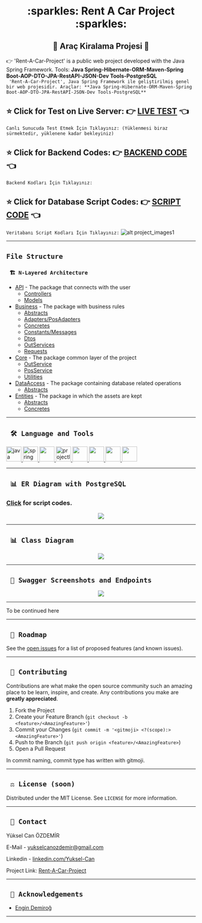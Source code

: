 <div align="center"><h1> :sparkles: Rent A Car Project :sparkles: </h1> </div>
<div align="center"><h2> 🚥 Araç Kiralama Projesi 🚥 </h2> </div>

:point_right:  'Rent-A-Car-Project' is a public web project developed with the Java Spring Framework. Tools: **Java Spring-Hibernate-ORM-Maven-Spring Boot-AOP-DTO-JPA-RestAPI-JSON-Dev Tools-PostgreSQL**
<br/>
 ``` 'Rent-A-Car-Project', Java Spring Framework ile geliştirilmiş genel bir web projesidir. Araçlar: **Java Spring-Hibernate-ORM-Maven-Spring Boot-AOP-DTO-JPA-RestAPI-JSON-Dev Tools-PostgreSQL**```
<br/>

<b><h2> :star: Click for Test on Live Server: :point_right: <a href="https://rent-a-car-project-yuksel-can.herokuapp.com/swagger-ui/index.html#/">LIVE TEST</a> :point_left: </h2></b>
``` Canlı Sunucuda Test Etmek İçin Tıklayınız: (Yüklenmesi biraz sürmektedir, yüklenene kadar bekleyiniz) ```
<b><h2> :star: Click for Backend Codes: :point_right: <a href="https://github.com/Yuksel-Can/Rent-A-Car-Project/tree/main/rentACarProject/rentACarProject/src/main/java/com/turkcell/rentACarProject">BACKEND CODE </a> :point_left: </h2></b> 
``` Backend Kodları İçin Tıklayınız: ```
<b><h2> :star: Click for Database Script Codes: :point_right: <a href="https://github.com/Yuksel-Can/Rent-A-Car-Project/Script.txt">SCRIPT CODE</a> :point_left: </h2></b>
``` Veritabanı Script Kodları İçin Tıklayınız: ```
![alt project_images1](https://raw.githubusercontent.com/Yuksel-Can/Rent-A-Car-Project/main/project_images/images1.jpg)

---
## `File Structure` 

### ` 🏗️ N-Layered Architecture`
  
<ul>
        <li><a href="https://github.com/Yuksel-Can/Rent-A-Car-Project/tree/main/rentACarProject/rentACarProject/src/main/java/com/turkcell/rentACarProject/api">API</a> - The package that connects with the user
            <ul>
                <li><a href="https://github.com/Yuksel-Can/Rent-A-Car-Project/tree/main/rentACarProject/rentACarProject/src/main/java/com/turkcell/rentACarProject/api/controllers">Controllers</a> </li>
                <li><a href="https://github.com/Yuksel-Can/Rent-A-Car-Project/tree/main/rentACarProject/rentACarProject/src/main/java/com/turkcell/rentACarProject/api/models">Models</a> </li>
            </ul>
        </li>
        <li><a href="https://github.com/Yuksel-Can/Rent-A-Car-Project/tree/main/rentACarProject/rentACarProject/src/main/java/com/turkcell/rentACarProject/business">Business</a> - The package with business rules
            <ul>
                <li><a href="https://github.com/Yuksel-Can/Rent-A-Car-Project/tree/main/rentACarProject/rentACarProject/src/main/java/com/turkcell/rentACarProject/business/abstracts">Abstracts</a> </li>
                <li><a href="https://github.com/Yuksel-Can/Rent-A-Car-Project/tree/main/rentACarProject/rentACarProject/src/main/java/com/turkcell/rentACarProject/business/adapters/posAdapters">Adapters/PosAdapters</a> </li>
                <li><a href="https://github.com/Yuksel-Can/Rent-A-Car-Project/tree/main/rentACarProject/rentACarProject/src/main/java/com/turkcell/rentACarProject/business/concretes">Concretes</a> </li>
                <li><a href="https://github.com/Yuksel-Can/Rent-A-Car-Project/tree/main/rentACarProject/rentACarProject/src/main/java/com/turkcell/rentACarProject/business/constants/messaaages">Constants/Messages</a> </li>
                <li><a href="https://github.com/Yuksel-Can/Rent-A-Car-Project/tree/main/rentACarProject/rentACarProject/src/main/java/com/turkcell/rentACarProject/business/dtos">Dtos</a> </li>
                <li><a href="https://github.com/Yuksel-Can/Rent-A-Car-Project/tree/main/rentACarProject/rentACarProject/src/main/java/com/turkcell/rentACarProject/business/outServices">OutServices</a> </li>
                <li><a href="https://github.com/Yuksel-Can/Rent-A-Car-Project/tree/main/rentACarProject/rentACarProject/src/main/java/com/turkcell/rentACarProject/business/requests">Requests</a> </li>
            </ul>
        </li>
        <li><a href="https://github.com/Yuksel-Can/Rent-A-Car-Project/tree/main/rentACarProject/rentACarProject/src/main/java/com/turkcell/rentACarProject/core">Core</a> - The package common layer of the project
            <ul>
                <li><a href="https://github.com/Yuksel-Can/Rent-A-Car-Project/tree/main/rentACarProject/rentACarProject/src/main/java/com/turkcell/rentACarProject/core/outServices">OutService</a> </li>
                <li><a href="https://github.com/Yuksel-Can/Rent-A-Car-Project/tree/main/rentACarProject/rentACarProject/src/main/java/com/turkcell/rentACarProject/core/posServices">PosService</a> </li>
                <li><a href="https://github.com/Yuksel-Can/Rent-A-Car-Project/tree/main/rentACarProject/rentACarProject/src/main/java/com/turkcell/rentACarProject/core/utilities">Utilities</a> </li>
            </ul>
        </li>
        <li><a href="https://github.com/Yuksel-Can/Rent-A-Car-Project/tree/main/rentACarProject/rentACarProject/src/main/java/com/turkcell/rentACarProject/dataAccess/abstracts">DataAccess</a> - The package containing database related operations
            <ul>
                <li><a href="https://github.com/Yuksel-Can/Rent-A-Car-Project/tree/main/rentACarProject/rentACarProject/src/main/java/com/turkcell/rentACarProject/dataAccess/abstracts">Abstracts</a> </li>
            </ul>
        </li>
        <li><a href="https://github.com/Yuksel-Can/Rent-A-Car-Project/tree/main/rentACarProject/rentACarProject/src/main/java/com/turkcell/rentACarProject/entities">Entities</a> - The package in which the assets are kept
            <ul>
                <li><a href="https://github.com/Yuksel-Can/Rent-A-Car-Project/tree/main/rentACarProject/rentACarProject/src/main/java/com/turkcell/rentACarProject/entities/abstracts">Abstracts</a> </li>
                <li><a href="https://github.com/Yuksel-Can/Rent-A-Car-Project/tree/main/rentACarProject/rentACarProject/src/main/java/com/turkcell/rentACarProject/entities/concretes">Concretes</a> </li>
            </ul>
        </li>
    </ul>

---

  
  ## ` 🛠️ Language and Tools` 
<p align="left"> <a href="https://www.java.com" target="_blank"> <img src="https://raw.githubusercontent.com/devicons/devicon/master/icons/java/java-original.svg" alt="java" width="40" height="40"/> </a> <a href="https://spring.io/" target="_blank"> <img src="https://www.vectorlogo.zone/logos/springio/springio-icon.svg" alt="spring" width="40" height="40"/> </a>
<a href="https://www.postgresql.org/" target="_blank"> <img src="https://upload.wikimedia.org/wikipedia/commons/2/29/Postgresql_elephant.svg" width="40"height="40"/>
<a href="https://projectlombok.org/" target="_blank"> <img src="https://avatars.githubusercontent.com/u/45949248?s=200&v=4" alt="projectlombok" width="40" height="40"/> 
<a href="https://hibernate.org/" target="_blank"> <img src="https://cdn.freebiesupply.com/logos/large/2x/hibernate-logo-png-transparent.png" width="40" height="40"/> 
<a href="https://swagger.io/" target="_blank"> <img src="https://seeklogo.com/images/S/swagger-logo-A49F73BAF4-seeklogo.com.png" width="40" height="40"/> 
<a href="https://spring.io/projects/spring-data-jpa" target="_blank"> <img src="https://huongdanjava.com/wp-content/uploads/2018/01/spring-data.png" width="40"height="40"/>
<a href="https://id.heroku.com/" target="_blank"> <img src="https://cdn-icons-png.flaticon.com/512/873/873120.png" width="40" height="40"/> 
</a>
</p>
 
 ---
  
  ## ` 📊 ER Diagram with PostgreSQL`
   ### <a href="https://github.com/Yuksel-Can/Rent-A-Car-Project/Script.txt">Click</a> for script codes.
<p align="center"><img src="https://raw.githubusercontent.com/Yuksel-Can/Rent-A-Car-Project/main/project_images/ERDiagram.png"></p>
  
---
 
  ## ` 📊 Class Diagram`
<p align="center"><img src="https://raw.githubusercontent.com/Yuksel-Can/Rent-A-Car-Project/main/project_images/ERDiagram.png"></p>
  
---
 
  ## ` 🔭 Swagger Screenshots and Endpoints`
<p align="center"><img src="https://raw.githubusercontent.com/Yuksel-Can/Rent-A-Car-Project/main/project_images/ERDiagram.png"></p>
  
---
 
To be continued here
 
---
 
 ## ` 🚧 Roadmap`
See the [open issues](https://github.com/Yuksel-Can/Rent-A-Car-Project/issues) for a list of proposed features (and known issues).

---
 
## ` 🤝 Contributing`

Contributions are what make the open source community such an amazing place to be learn, inspire, and create. Any contributions you make are **greatly appreciated**.

1. Fork the Project
2. Create your Feature Branch (`git checkout -b <feature>/<AmazingFeature>'`)
3. Commit your Changes (`git commit -m '<gitmoji> <?(scope):> <AmazingFeature>'`)
4. Push to the Branch (`git push origin <feature>/<AmazingFeature>`)
5. Open a Pull Request

In commit naming, commit type has written with gitmoji.

---

## ` ⚖️ License (soon)`

Distributed under the MIT License. See `LICENSE` for more information.

---

## ` 📧 Contact`

Yüksel Can ÖZDEMİR 

E-Mail - [yukselcanozdemir@gmail.com](mailto:yukselcanozdemir@gmail.com)

Linkedin - [linkedin.com/Yuksel-Can](https://www.linkedin.com/in/y%C3%BCksel-can-%C3%B6zdemir-1a742b183/)

Project Link: [Rent-A-Car-Project](https://github.com/Yuksel-Can/Rent-A-Car-Project/tree/main/rentACarProject/rentACarProject/src/main/java/com/turkcell/rentACarProject)

---

## ` 🙏 Acknowledgements`

- [Engin Demiroğ](https://www.linkedin.com/in/engindemirog/)

---
